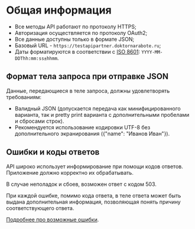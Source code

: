 # Общая информация

* Все методы API работают по протоколу HTTPS;
* Авторизация осуществляется по протоколу OAuth2;
* Все данные доступны только в формате JSON;
* Базовый URL - `https://testapipartner.doktornarabote.ru`;
* Даты форматируются в соответствии с [ISO 8601](https://en.wikipedia.org/wiki/ISO_8601): `YYYY-MM-DDThh:mm:ss±hhmm`.

## Формат тела запроса при отправке JSON

Данные, передающиеся в теле запроса, должны удовлетворять требованиям:
* Валидный JSON (допускается передача как минифицированного варианта, так и pretty print варианта с дополнительными пробелами и сбросами строк).
* Рекомендуется использование кодировки UTF-8 без дополнительного экранирования ({"name": "Иванов Иван"}).

## Ошибки и коды ответов

API широко использует информирование при помощи кодов ответов. Приложение должно корректно их обрабатывать.

В случае неполадок и сбоев, возможен ответ с кодом 503.

При каждой ошибке, помимо кода ответа, в теле ответа может быть выдана дополнительная информация, позволяющая понять причину соответствующего ответа.

[Подробнее про возможные ошибки](./errors.md).
